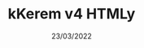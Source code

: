---
title: kKerem v4 HTMLy
date: 23/03/2022
categories: 
  - HTMLy Themes
tags:
  - HTML
  - CSS
  - JavaScript
  - PHP
images: /assets/screencapture-kkerem-htmly-x-index-html-2022-04-03-12_31_58.jpg
madefor: myself
preview:
  - icon: fas fa-pager
    label: Index
    url: https://kkerem.com/project/kkeremv4htmly
download:
  - icon: fas fa-archive
    label: HTML
    url: https://kkerem.com/project/kkeremv4htmly/archive.zip
---